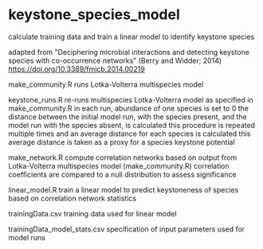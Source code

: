 # keystone_species_model
calculate training data and train a linear model to identify keystone species

adapted from "Deciphering microbial interactions and detecting keystone species with co-occurrence networks" (Berry and Widder; 2014)
https://doi.org/10.3389/fmicb.2014.00219

make_community.R
runs Lotka-Volterra multispecies model

keystone_runs.R
re-runs multispecies Lotka-Volterra model as specified in make_community.R
in each run, abundance of one species is set to 0
the distance between the initial model run, with the species present, and the model run with the species absent, is calculated
this procedure is repeated multiple times and an average distance for each species is calculated
this average distance is taken as a proxy for a species keystone potential

make_network.R
compute correlation networks based on output from Lotka-Volterra multispecies model (make_community.R)
correlation coefficients are compared to a null distribution to assess significance

linear_model.R
train a linear model to predict keystoneness of species based on correlation network statistics

trainingData.csv
training data used for linear model

trainingData_model_stats.csv
specification of input parameters used for model runs

